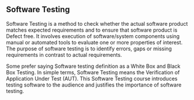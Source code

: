 ## Software Testing
Software Testing is a method to check whether the actual software product matches expected requirements and to ensure that software product is Defect free. It involves execution of software/system components using manual or automated tools to evaluate one or more properties of interest. The purpose of software testing is to identify errors, gaps or missing requirements in contrast to actual requirements.

Some prefer saying Software testing definition as a White Box and Black Box Testing. In simple terms, Software Testing means the Verification of Application Under Test (AUT). This Software Testing course introduces testing software to the audience and justifies the importance of software testing.